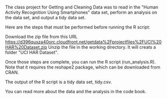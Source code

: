 The class project for Getting and Cleaning Data was to read in the "Human Activity Recognition Using Smartphones" data set, perform an analysis on the data set, and output a tidy data set.

Here are the steps that must be performed before running the R script:

Download the zip file from this URL https://d396qusza40orc.cloudfront.net/getdata%2Fprojectfiles%2FUCI%20HAR%20Dataset.zip
Unzip the file in the working directory. It will creats a folder "UCI HAR Dataset".

Once those steps are complete, you can run the R script (run_analysis.R). Note that it requires the reshape2 package, which can be downloaded from CRAN.

The output of the R script is a tidy data set, tidy.csv.

You can read more about the data and the analysis in the code book.
